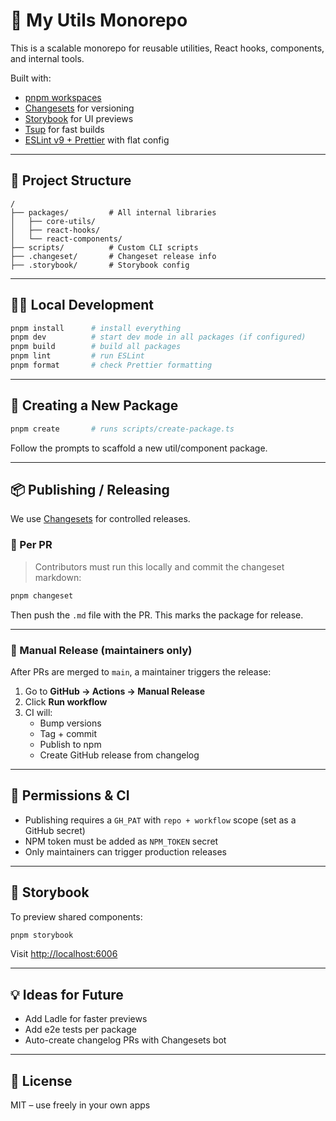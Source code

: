 # 🧩 My Utils Monorepo

This is a scalable monorepo for reusable utilities, React hooks, components, and internal tools.

Built with:
- [pnpm workspaces](https://pnpm.io/workspaces)
- [Changesets](https://github.com/changesets/changesets) for versioning
- [Storybook](https://storybook.js.org/) for UI previews
- [Tsup](https://tsup.egoist.dev/) for fast builds
- [ESLint v9 + Prettier](https://eslint.org/docs/latest/use/configure/) with flat config

---

## 📁 Project Structure

```
/
├── packages/         # All internal libraries
│   ├── core-utils/
│   ├── react-hooks/
│   └── react-components/
├── scripts/          # Custom CLI scripts
├── .changeset/       # Changeset release info
├── .storybook/       # Storybook config
```

---

## 🧑‍💻 Local Development

```bash
pnpm install      # install everything
pnpm dev          # start dev mode in all packages (if configured)
pnpm build        # build all packages
pnpm lint         # run ESLint
pnpm format       # check Prettier formatting
```

---

## 🧱 Creating a New Package

```bash
pnpm create       # runs scripts/create-package.ts
```

Follow the prompts to scaffold a new util/component package.

---

## 📦 Publishing / Releasing

We use [Changesets](https://github.com/changesets/changesets) for controlled releases.

### 🔁 Per PR

> Contributors must run this locally and commit the changeset markdown:

```bash
pnpm changeset
```

Then push the `.md` file with the PR. This marks the package for release.

---

### 🚀 Manual Release (maintainers only)

After PRs are merged to `main`, a maintainer triggers the release:

1. Go to **GitHub → Actions → Manual Release**
2. Click **Run workflow**
3. CI will:
    - Bump versions
    - Tag + commit
    - Publish to npm
    - Create GitHub release from changelog

---

## 🔐 Permissions & CI

- Publishing requires a `GH_PAT` with `repo + workflow` scope (set as a GitHub secret)
- NPM token must be added as `NPM_TOKEN` secret
- Only maintainers can trigger production releases

---

## 📘 Storybook

To preview shared components:

```bash
pnpm storybook
```

Visit [http://localhost:6006](http://localhost:6006)

---

## 💡 Ideas for Future

- Add Ladle for faster previews
- Add e2e tests per package
- Auto-create changelog PRs with Changesets bot

---

## 📜 License

MIT – use freely in your own apps

